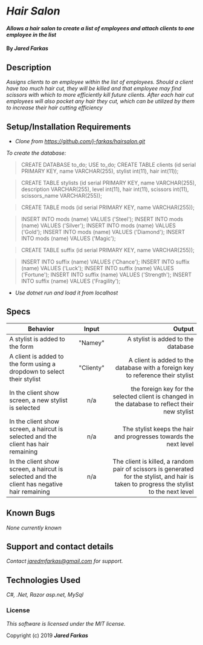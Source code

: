 # _Hair Salon_

#### _Allows a hair salon to create a list of employees and attach clients to one employee in the list_

#### By _**Jared Farkas**_

## Description

_Assigns clients to an employee within the list of employees. Should a client have too much hair cut, they will be killed and that employee may find scissors with which to more efficiently kill future clients. After each hair cut employees will also pocket any hair they cut, which can be utilized by them to increase their hair cutting efficiency_

## Setup/Installation Requirements

* _Clone from https://github.com/j-farkas/hairsalon.git_

*_To create the database:_*
>CREATE DATABASE to_do;
> USE to_do;
> CREATE TABLE clients (id serial PRIMARY KEY, name VARCHAR(255), stylist int(11), hair int(11));

  > CREATE TABLE stylists (id serial PRIMARY KEY, name VARCHAR(255), description VARCHAR(255), level int(11), hair int(11), scissors int(11), scissors_name VARCHAR(255));

  >CREATE TABLE mods (id serial PRIMARY KEY, name VARCHAR(255));

  >INSERT INTO mods (name) VALUES ('Steel');
  >INSERT INTO mods (name) VALUES ('Silver');
  >INSERT INTO mods (name) VALUES ('Gold');
  >INSERT INTO mods (name) VALUES ('Diamond');
  >INSERT INTO mods (name) VALUES ('Magic');

  >CREATE TABLE suffix (id serial PRIMARY KEY, name VARCHAR(255));

  >INSERT INTO suffix (name) VALUES ('Chance');
  >INSERT INTO suffix (name) VALUES ('Luck');
  >INSERT INTO suffix (name) VALUES ('Fortune');
  >INSERT INTO suffix (name) VALUES ('Strength');
  >INSERT INTO suffix (name) VALUES ('Fragility');

* _Use dotnet run and load it from localhost_

## Specs

| Behavior | Input | Output |
| ------------- |:-------------:| -----:|
| A stylist is added to the form | "Namey"  | A stylist is added to the database |
| A client is added to the form using a dropdown to select their stylist | "Clienty" | A client is added to the database with a foreign key to reference their stylist |
| In the client show screen, a new stylist is selected | n/a | the foreign key for the selected client is changed in the database to reflect their new stylist |
| In the client show screen, a haircut is selected and the client has hair remaining | n/a | The stylist keeps the hair and progresses towards the next level|
| In the client show screen, a haircut is selected and the client has negative hair remaining | n/a | The client is killed, a random pair of scissors is generated for the stylist, and hair is taken to progress the stylist to the next level|

## Known Bugs

_None currently known_

## Support and contact details

_Contact jaredmfarkas@gmail.com for support._

## Technologies Used

_C#, .Net, Razor asp.net, MySql_

### License

*This software is licensed under the MIT license.*

Copyright (c) 2019 **_Jared Farkas_**
